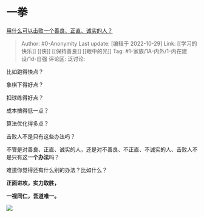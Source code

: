 # 一拳
[用什么可以击败一个善良、正直、诚实的人？](https://www.zhihu.com/question/547438612/answer/2734917738)

> Author: #0-Anonymity
> Last update: [编辑于 2022-10-29]
> Link: [[学习的快乐]] [[侠]] [[保持善良]] [[眼中的光]]
> Tag: #1-家族/1A-内外/1-内在建设/1d-自强
> 评论区:
> 泛讨论:

比如跑得快点？

象棋下得好点？

扣球练得好点？

成本搞得低一点？

算法优化得多点？

击败人不是只有这些办法吗？

不管是对善良、正直、诚实的人，还是对不善良、不正直、不诚实的人、击败人不是只有这**一个办法**吗？

难道你觉得还有什么别的办法？比如什么？

**正面进攻，实力取胜，**

**一视同仁，吾道唯一。**

![](https://pic1.zhimg.com/50/v2-05a955d2b15522a176535db5f9fe2bc3_720w.jpg?source=1940ef5c)
